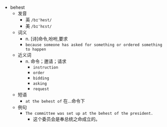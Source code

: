 - behest
  - 发音
    - 英 `/bɪ'hest/`
    - 美 `/bɪ'hɛst/`
  - 词义
    - n. [诗]命令,吩咐,要求
    - `because someone has asked for something or ordered something to happen`
  - 近义词
    - n. 命令；邀请；请求
      - `instruction`
      - `order`
      - `bidding`
      - `asking`
      - `request`
  - 短语
    - `at the behest of` 在…命令下 
  - 例句
    - `The committee was set up at the behest of the president.`
      - 这个委员会是奉总统之命成立的。

